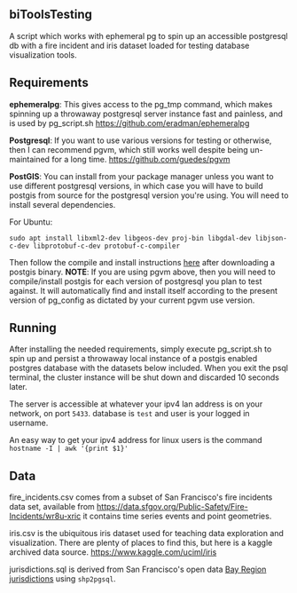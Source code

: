 biToolsTesting
---

A script which works with ephemeral pg to spin up an accessible postgresql db with a fire incident and iris dataset loaded for testing database visualization tools.

Requirements
---
**ephemeralpg**:
This gives access to the pg\_tmp command, which makes spinning up a throwaway postgresql server instance fast and painless, and is used by pg\_script.sh
https://github.com/eradman/ephemeralpg

**Postgresql**: If you want to use various versions for testing or otherwise, then I can recommend pgvm, which still works well despite being un-maintained for a long time.
https://github.com/guedes/pgvm

**PostGIS**:
You can install from your package manager unless you want to use different postgresql versions, in which case you will have to build postgis from source for the postgresql version you're using. You will need to install several dependencies.

For Ubuntu:
```
sudo apt install libxml2-dev libgeos-dev proj-bin libgdal-dev libjson-c-dev libprotobuf-c-dev protobuf-c-compiler
```

Then follow the compile and install instructions [here](http://postgis.net/source/) after downloading a postgis binary. **NOTE**: If you are using pgvm above, then you will need to compile/install postgis for each version of postgresql you plan to test against. It will automatically find and install itself according to the present version of pg\_config as dictated by your current pgvm use version.

Running
---
After installing the needed requirements, simply execute pg\_script.sh to spin up and persist a throwaway local instance of a postgis enabled postgres database with the datasets below included. When you exit the psql terminal, the cluster instance will be shut down and discarded 10 seconds later.

The server is accessible at whatever your ipv4 lan address is on your network, on port `5433`. database is `test` and user is your logged in username.

An easy way to get your ipv4 address for linux users is the command `hostname -I | awk '{print $1}'`

Data
---
fire\_incidents.csv comes from a subset of San Francisco's fire incidents data set, available from https://data.sfgov.org/Public-Safety/Fire-Incidents/wr8u-xric it contains time series events and point geometries.

iris.csv is the ubiquitous iris dataset used for teaching data exploration and visualization. There are plenty of places to find this, but here is a kaggle archived data source. https://www.kaggle.com/uciml/iris

jurisdictions.sql is derived from San Francisco's open data [Bay Region jurisdictions](https://opendata.mtc.ca.gov/datasets/9cf652ef5e3545faa2630a91070bf87c_0?geometry=-127.405%2C37.123%2C-117.337%2C38.640) using `shp2pgsql`.
